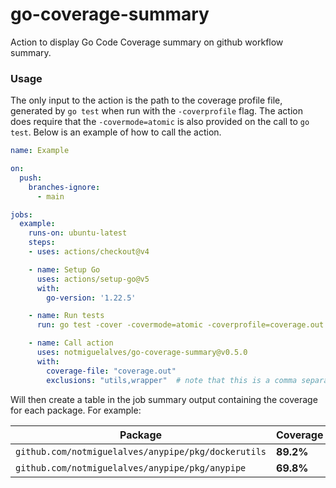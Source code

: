 # go-coverage-summary
Action to display Go Code Coverage summary on github workflow summary.

### Usage

The only input to the action is the path to the coverage profile file, generated by `go test` when run with the `-coverprofile` flag. The action does require that the `-covermode=atomic` is also provided on the call to `go test`. Below is an example of how to call the action.

```yaml
name: Example

on:
  push:
    branches-ignore:
      - main

jobs:
  example:
    runs-on: ubuntu-latest
    steps:
    - uses: actions/checkout@v4

    - name: Setup Go
      uses: actions/setup-go@v5
      with:
        go-version: '1.22.5'

    - name: Run tests
      run: go test -cover -covermode=atomic -coverprofile=coverage.out -race ./...

    - name: Call action
      uses: notmiguelalves/go-coverage-summary@v0.5.0
      with:
        coverage-file: "coverage.out"
        exclusions: "utils,wrapper"  # note that this is a comma separated list
```

Will then create a table in the job summary output containing the coverage for each package. For example:


| Package | Coverage |
| ----- | ----- |
| `github.com/notmiguelalves/anypipe/pkg/dockerutils` | **89.2%** |
| `github.com/notmiguelalves/anypipe/pkg/anypipe` | **69.8%** |

